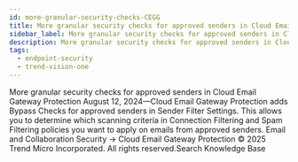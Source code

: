 ```yaml
---
id: more-granular-security-checks-CEGG
title: More granular security checks for approved senders in Cloud Email Gateway Protection
sidebar_label: More granular security checks for approved senders in Cloud Email Gateway Protection
description: More granular security checks for approved senders in Cloud Email Gateway Protection
tags:
  - endpoint-security
  - trend-vision-one
---
```


 More granular security checks for approved senders in Cloud Email Gateway Protection August 12, 2024—Cloud Email Gateway Protection adds Bypass Checks for approved senders in Sender Filter Settings. This allows you to determine which scanning criteria in Connection Filtering and Spam Filtering policies you want to apply on emails from approved senders. Email and Collaboration Security → Cloud Email Gateway Protection © 2025 Trend Micro Incorporated. All rights reserved.Search Knowledge Base